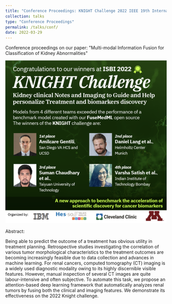 ```yaml
---
title: "Conference Proceedings: KNIGHT Challenge 2022 IEEE 19th International Symposium on Biomedical Imaging (ISBI)"
collection: talks
type: "Conference Proceedings"
permalink: /talks/conf/
date: 2022-03-29
---
```

Conference proceedings on our paper: "Multi-modal Information Fusion for Classification of Kidney Abnormalities"

<img src="/images/knight_challenge.png"
     alt="Markdown icon"
     width="550"
     style="float: center; margin-right: 30px;" />

<p>Abstract:<br>

Being able to predict the outcome of a treatment has obvious utility in treatment planning. Retrospective studies investigating the correlation of various tumor morphological characteristics to the treatment outcomes are becoming increasingly feasible due to data collection and advances in machine learning. For renal cancers, computed tomography (CT) imaging is a widely used diagnostic modality owing to its highly discernible visible features. However, manual inspection of several CT images are quite labour-intensive and often subjective. To automate this task, we propose an attention-based deep learning framework that automatically analyzes renal tumors by fusing both the clinical and imaging features. We demonstrate its effectiveness on the 2022 Knight challenge.</p>
